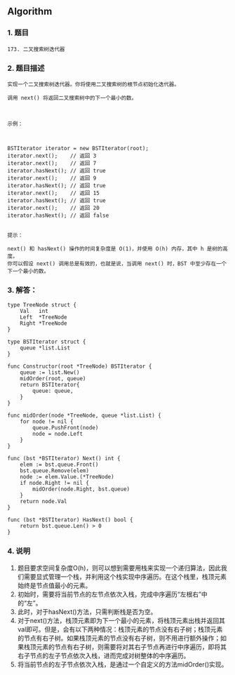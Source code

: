 ## Algorithm
### 1. 题目
```
173. 二叉搜索树迭代器
```
### 2. 题目描述
```
实现一个二叉搜索树迭代器。你将使用二叉搜索树的根节点初始化迭代器。

调用 next() 将返回二叉搜索树中的下一个最小的数。

 

示例：



BSTIterator iterator = new BSTIterator(root);
iterator.next();    // 返回 3
iterator.next();    // 返回 7
iterator.hasNext(); // 返回 true
iterator.next();    // 返回 9
iterator.hasNext(); // 返回 true
iterator.next();    // 返回 15
iterator.hasNext(); // 返回 true
iterator.next();    // 返回 20
iterator.hasNext(); // 返回 false
 

提示：

next() 和 hasNext() 操作的时间复杂度是 O(1)，并使用 O(h) 内存，其中 h 是树的高度。
你可以假设 next() 调用总是有效的，也就是说，当调用 next() 时，BST 中至少存在一个下一个最小的数。
```

### 3. 解答：
```golang
type TreeNode struct {
	Val   int
	Left  *TreeNode
	Right *TreeNode
}

type BSTIterator struct {
	queue *list.List
}

func Constructor(root *TreeNode) BSTIterator {
	queue := list.New()
	midOrder(root, queue)
	return BSTIterator{
		queue: queue,
	}
}

func midOrder(node *TreeNode, queue *list.List) {
	for node != nil {
		queue.PushFront(node)
		node = node.Left
	}
}

func (bst *BSTIterator) Next() int {
	elem := bst.queue.Front()
	bst.queue.Remove(elem)
	node := elem.Value.(*TreeNode)
	if node.Right != nil {
		midOrder(node.Right, bst.queue)
	}
	return node.Val
}

func (bst *BSTIterator) HasNext() bool {
	return bst.queue.Len() > 0
}
```
### 4. 说明
1. 题目要求空间复杂度O(h)，则可以想到需要用栈来实现一个递归算法，因此我们需要显式管理一个栈，并利用这个栈实现中序遍历。在这个栈里，栈顶元素始终是节点值最小的元素。
2. 初始时，需要将当前节点的左节点依次入栈，完成中序遍历“左根右”中的“左”。
3. 此时，对于hasNext()方法，只需判断栈是否为空。
4. 对于next()方法，栈顶元素即为下一个最小的元素，将栈顶元素出栈并返回其val即可。但是，会有以下两种情况：栈顶元素的节点没有右子树；栈顶元素的节点有右子树。如果栈顶元素的节点没有右子树，则不用进行额外操作；如果栈顶元素的节点有右子树，则需要将对其右子节点再进行中序遍历，即将其右子节点的左子节点依次入栈，进而完成对树整体的中序遍历。
5. 将当前节点的左子节点依次入栈，是通过一个自定义的方法midOrder()实现。
